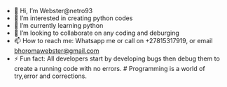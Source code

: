- 👋 Hi, I’m Webster@netro93
- 👀 I’m interested in creating python codes
- 🌱 I’m currently learning python
- 💞️ I’m looking to collaborate on any coding and deburging
- 📫 How to reach me: Whatsapp me or call on +27815317919, or email bhoromawebster@gmail.com
- ⚡ Fun fact: All developers start by developing bugs then debug them to create a running code with no errors. # Programming is a world of try,error and corrections.

<!---
Netro93/Netro93 is a ✨ special ✨ repository because its `README.md` (this file) appears on your GitHub profile.
You can click the Preview link to take a look at your changes.
import random

Below is the python lottery program. Now to run this program you need to have python installed on your compute
--import random

lucky_numbers = []
user_numbers = []

correct_numbers = 0

print('Welcome To Lucky Lottery Numbers')
print('Enter 5 Numbers:')

# For generating random lucky numbers
for num in range(0,5):
    random_num = random.randint(1, 100)
    lucky_numbers.append(random_num)

# For getting user numbers
for num in range(0,5):
    user_num = int(input())
    user_numbers.append(user_num)

# For checking if got any lucky numbers
for lucky_num in lucky_numbers:
    for user_num in user_numbers:
        if user_num == lucky_num:
            correct_numbers = correct_numbers + 1

print(f'You got {correct_numbers} correct numbers')

print(f'Result: {lucky_numbers}')->
